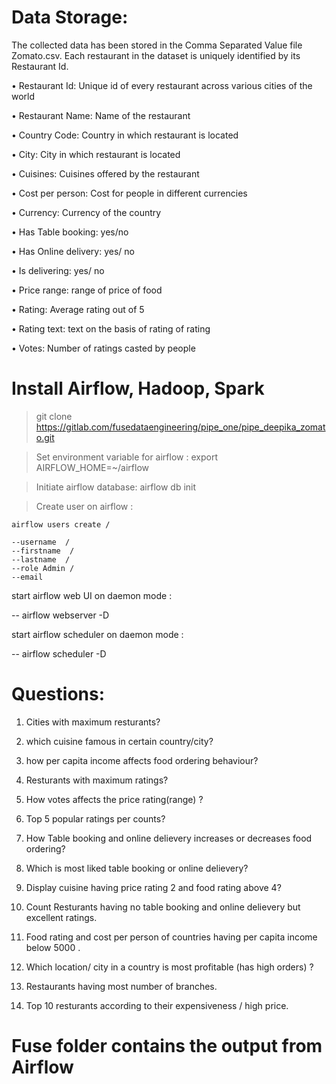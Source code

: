 # Data Storage:

The collected data has been stored in the Comma Separated Value file Zomato.csv. Each restaurant in the dataset is uniquely identified by its Restaurant Id.

• Restaurant Id: Unique id of every restaurant across various cities of the world

• Restaurant Name: Name of the restaurant

• Country Code: Country in which restaurant is located

• City: City in which restaurant is located

• Cuisines: Cuisines offered by the restaurant

• Cost per person: Cost for people in different currencies

• Currency: Currency of the country

• Has Table booking: yes/no

• Has Online delivery: yes/ no

• Is delivering: yes/ no

• Price range: range of price of food

• Rating: Average rating out of 5

• Rating text: text on the basis of rating of rating

• Votes: Number of ratings casted by people

# Install Airflow, Hadoop, Spark

>git clone https://gitlab.com/fusedataengineering/pipe_one/pipe_deepika_zomato.git

>Set environment variable for airflow :  export AIRFLOW_HOME=~/airflow

>Initiate airflow database: airflow db init

>Create user on airflow :

    airflow users create /

    --username  /
    --firstname  /
    --lastname  /
    --role Admin /
    --email 




start airflow web UI on daemon mode : 

-- airflow webserver -D 

start airflow scheduler on daemon mode : 

-- airflow scheduler -D 


# Questions:


1. Cities with maximum resturants?

2. which cuisine famous in certain country/city?

3. how per capita income affects food ordering behaviour?

4. Resturants with maximum ratings?

5. How votes affects the price rating(range) ?

6. Top 5 popular ratings per counts?

7. How Table booking and  online delievery increases or decreases food ordering?

8. Which is most liked table booking or online delievery?

9. Display cuisine having price rating 2 and food rating above 4?

10. Count Resturants having no table booking and online delievery  but excellent ratings.

11. Food rating and cost per person of countries having per capita income below 5000 .

12. Which location/ city in a country is most profitable (has high orders) ?

13. Restaurants having most number of branches.

14. Top 10 resturants according to their expensiveness / high price.



# Fuse folder contains the output from Airflow
